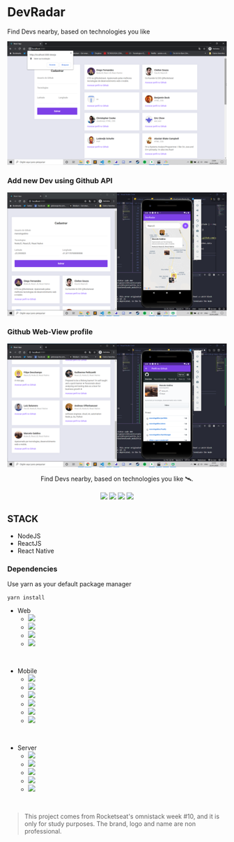 # DevRadar
Find Devs nearby, based on technologies you like

<p align="center">
    <img src="/assets/web.png">
</p>

### Add new Dev using Github API

<p align="center">
    <img src="/assets/Add-web_Mobile-view.png">
</p>

### Github Web-View profile

<p align="center">
    <img src="/assets/Github-profile.png">
</p>


<p align="center">
Find Devs nearby, based on technologies you like 🛰.

<br>
<br>

<img src="https://img.shields.io/github/stars/marcelogaldino/DevRadar"/>
<img src="https://img.shields.io/github/forks/marcelogaldino/DevRadar"/>
<img src="https://img.shields.io/github/issues/marcelogaldino/DevRadar"/>
<img src="https://img.shields.io/github/license/marcelogaldino/DevRadar"/>

## STACK

- NodeJS
- ReactJS
- React Native

### Dependencies

<p>
Use yarn as your default package manager

```
yarn install
``` 
</p>

- Web
    - <img src="https://img.shields.io/badge/axios-^0.19.1-blue"/> 
    - <img src="https://img.shields.io/badge/react-dom-^16.12.0-blue"/> 
    - <img src="https://img.shields.io/badge/react-scripts-3.3.0-blue"/> 
    - <img src="https://img.shields.io/badge/serialize-javascript-^2.1.2-blue"/> 


<br>

- Mobile
    - <img src="https://img.shields.io/badge/react-native-gesture-handler-~1.5.0-purple"/> 
    - <img src="https://img.shields.io/badge/react-native-maps-0.26.1-purple"/> 
    - <img src="https://img.shields.io/badge/react-native-webview-7.4.3-purple"/> 
    - <img src="https://img.shields.io/badge/expo-~36.0.0-purple"/> 
    - <img src="https://img.shields.io/badge/axios-^0.19.1-purple"/> 
    - <img src="https://img.shields.io/badge/socket.io-client-2.1.1-purple"/> 

<br>

- Server
    - <img src="https://img.shields.io/badge/axios-^0.19.1-purple"/> 
    - <img src="https://img.shields.io/badge/cors-^2.8.5-purple"/> 
    - <img src="https://img.shields.io/badge/express-^4.17.1-purple"/> 
    - <img src="https://img.shields.io/badge/mongoose-^5.8.7-purple"/> 
    - <img src="https://img.shields.io/badge/socket.io-^2.3.0-purple"/> 


<br>


<blockquote alt="[ignore]">
<p>
This project comes from Rocketseat's omnistack week #10, and it is only for study purposes. The brand, logo and name are non professional.
</p>
</blockquote>